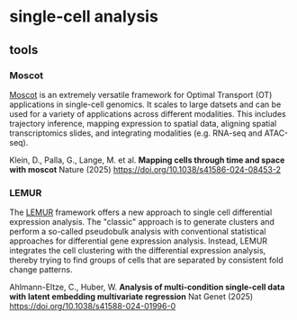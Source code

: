 # single-cell analysis

## tools

### Moscot

[Moscot](https://moscot.readthedocs.io/en/latest/) is an extremely versatile framework for Optimal Transport (OT) applications in single-cell genomics.
It scales to large datsets and can be used for a variety of applications across different modalities.
This includes trajectory inference, mapping expression to spatial data, aligning spatial transcriptomics slides, and integrating modalities (e.g. RNA-seq and ATAC-seq).

Klein, D., Palla, G., Lange, M. et al.
**Mapping cells through time and space with moscot**
Nature (2025)
https://doi.org/10.1038/s41586-024-08453-2



### LEMUR

The [LEMUR](https://bioconductor.org/packages/release/bioc/html/lemur.html) framework offers a new approach to single cell differential expression analysis.
The "classic" approach is to generate clusters and perform a so-called pseudobulk analysis with conventional statistical approaches for differential gene expression analysis.
Instead, LEMUR integrates the cell clustering with the differential expression analysis, thereby trying to find groups of cells that are separated by consistent fold change patterns.

Ahlmann-Eltze, C., Huber, W.
**Analysis of multi-condition single-cell data with latent embedding multivariate regression**
Nat Genet (2025)
https://doi.org/10.1038/s41588-024-01996-0
